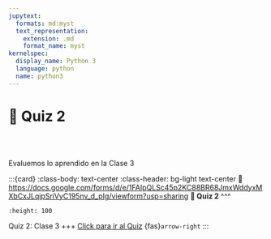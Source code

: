 ```yaml
---
jupytext:
  formats: md:myst
  text_representation:
    extension: .md
    format_name: myst
kernelspec:
  display_name: Python 3
  language: python
  name: python3
---
```


# 🔨 Quiz 2

<div>
    <p style="color:white">---------------------------------------------------------------------------------------------------------------------------------------------</p>
</div>

Evaluemos lo aprendido en la Clase 3

:::{card}
:class-body: text-center
:class-header: bg-light text-center
:link: https://docs.google.com/forms/d/e/1FAIpQLSc45p2KC88BR68JmxWddyxMXbCxJLqipSriVyC195nv_d_pIg/viewform?usp=sharing
**💬 Quiz 2**
^^^
```{image} https://upload.wikimedia.org/wikipedia/commons/thumb/c/c2/Google_Forms_logo_%282014-2020%29.svg/1489px-Google_Forms_logo_%282014-2020%29.svg.png
:height: 100
```

Quiz 2: Clase 3
+++
[Click para ir al Quiz](https://docs.google.com/forms/d/e/1FAIpQLSc45p2KC88BR68JmxWddyxMXbCxJLqipSriVyC195nv_d_pIg/viewform?usp=sharing) {fas}`arrow-right`
:::